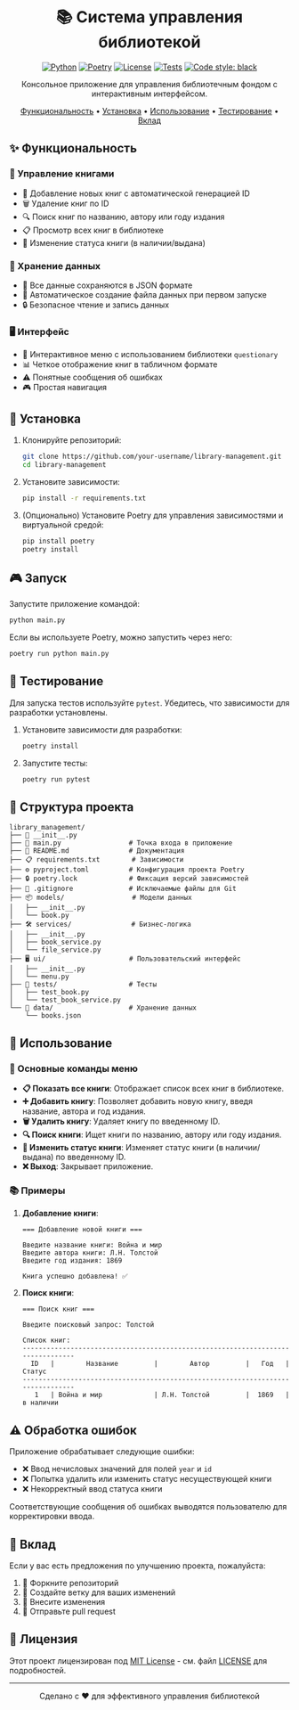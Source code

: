 <div align="center">

# 📚 Система управления библиотекой

[![Python](https://img.shields.io/badge/Python-3.8%2B-blue.svg)](https://www.python.org/downloads/)
[![Poetry](https://img.shields.io/badge/Poetry-1.8.3-blueviolet.svg)](https://python-poetry.org/)
[![License](https://img.shields.io/badge/license-MIT-green.svg)](LICENSE)
[![Tests](https://img.shields.io/badge/tests-pytest-yellow.svg)](tests/)
[![Code style: black](https://img.shields.io/badge/code%20style-black-000000.svg)](https://github.com/psf/black)

Консольное приложение для управления библиотечным фондом с интерактивным интерфейсом.

[Функциональность](#функциональность) •
[Установка](#установка) •
[Использование](#использование) •
[Тестирование](#тестирование) •
[Вклад](#вклад)

</div>

## ✨ Функциональность

### 📖 Управление книгами
- 📝 Добавление новых книг с автоматической генерацией ID
- 🗑️ Удаление книг по ID
- 🔍 Поиск книг по названию, автору или году издания
- 📋 Просмотр всех книг в библиотеке
- 🔄 Изменение статуса книги (в наличии/выдана)

### 💾 Хранение данных
- 📁 Все данные сохраняются в JSON формате
- 🔄 Автоматическое создание файла данных при первом запуске
- 🔒 Безопасное чтение и запись данных

### 🖥️ Интерфейс
- 🎯 Интерактивное меню с использованием библиотеки `questionary`
- 📊 Четкое отображение книг в табличном формате
- ⚠️ Понятные сообщения об ошибках
- 🎮 Простая навигация

## 🚀 Установка

1. Клонируйте репозиторий:
    ```bash
    git clone https://github.com/your-username/library-management.git
    cd library-management
    ```

2. Установите зависимости:
    ```bash
    pip install -r requirements.txt
    ```

3. (Опционально) Установите Poetry для управления зависимостями и виртуальной средой:
    ```bash
    pip install poetry
    poetry install
    ```

## 🎮 Запуск

Запустите приложение командой:
```bash
python main.py
```

Если вы используете Poetry, можно запустить через него:
```bash
poetry run python main.py
```

## 🧪 Тестирование

Для запуска тестов используйте `pytest`. Убедитесь, что зависимости для разработки установлены.

1. Установите зависимости для разработки:
    ```bash
    poetry install
    ```

2. Запустите тесты:
    ```bash
    poetry run pytest
    ```

## 📁 Структура проекта

```
library_management/
├── 📄 __init__.py
├── 🚀 main.py                 # Точка входа в приложение
├── 📖 README.md               # Документация
├── 📋 requirements.txt        # Зависимости
├── ⚙️ pyproject.toml          # Конфигурация проекта Poetry
├── 🔒 poetry.lock             # Фиксация версий зависимостей
├── 🙈 .gitignore              # Исключаемые файлы для Git
├── 📦 models/                 # Модели данных
│   ├── __init__.py
│   └── book.py
├── 🛠️ services/               # Бизнес-логика
│   ├── __init__.py
│   ├── book_service.py
│   └── file_service.py
├── 🖥️ ui/                     # Пользовательский интерфейс
│   ├── __init__.py
│   └── menu.py
├── 🧪 tests/                  # Тесты
│   ├── test_book.py
│   └── test_book_service.py
└── 💾 data/                   # Хранение данных
    └── books.json
```

## 📝 Использование

### 🎯 Основные команды меню

- **📋 Показать все книги**: Отображает список всех книг в библиотеке.
- **➕ Добавить книгу**: Позволяет добавить новую книгу, введя название, автора и год издания.
- **🗑️ Удалить книгу**: Удаляет книгу по введенному ID.
- **🔍 Поиск книги**: Ищет книги по названию, автору или году издания.
- **🔄 Изменить статус книги**: Изменяет статус книги (в наличии/выдана) по введенному ID.
- **❌ Выход**: Закрывает приложение.

### 📚 Примеры

1. **Добавление книги**:
    ```
    === Добавление новой книги ===

    Введите название книги: Война и мир
    Введите автора книги: Л.Н. Толстой
    Введите год издания: 1869

    Книга успешно добавлена! ✅
    ```

2. **Поиск книги**:
    ```
    === Поиск книг ===

    Введите поисковый запрос: Толстой

    Список книг:
    --------------------------------------------------------------------------------
      ID   |        Название         |        Автор         |   Год   |   Статус  
    --------------------------------------------------------------------------------
       1   | Война и мир             | Л.Н. Толстой         |  1869   | в наличии 
    ```

## ⚠️ Обработка ошибок

Приложение обрабатывает следующие ошибки:

- ❌ Ввод нечисловых значений для полей `year` и `id`
- ❌ Попытка удалить или изменить статус несуществующей книги
- ❌ Некорректный ввод статуса книги

Соответствующие сообщения об ошибках выводятся пользователю для корректировки ввода.

## 🤝 Вклад

Если у вас есть предложения по улучшению проекта, пожалуйста:

1. 🍴 Форкните репозиторий
2. 🔧 Создайте ветку для ваших изменений
3. 📝 Внесите изменения
4. 🚀 Отправьте pull request

## 📄 Лицензия

Этот проект лицензирован под [MIT License](LICENSE) - см. файл [LICENSE](LICENSE) для подробностей.

---
<div align="center">
Сделано с ❤️ для эффективного управления библиотекой
</div>
